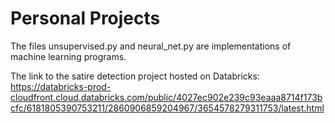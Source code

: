 # Personal Projects

The files unsupervised.py and neural_net.py are implementations of machine learning programs.

The link to the satire detection project hosted on Databricks: https://databricks-prod-cloudfront.cloud.databricks.com/public/4027ec902e239c93eaaa8714f173bcfc/6181805390753211/2860906859204967/3654578279311753/latest.html


